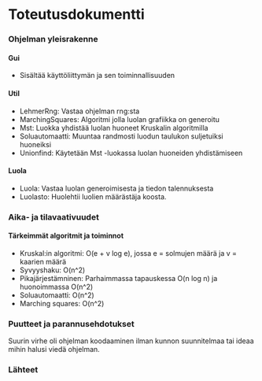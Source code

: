 # Toteutusdokumentti

### Ohjelman yleisrakenne

#### Gui
* Sisältää käyttöliittymän ja sen toiminnallisuuden

#### Util
* LehmerRng: Vastaa ohjelman rng:sta  
* MarchingSquares: Algoritmi jolla luolan grafiikka on generoitu
* Mst: Luokka yhdistää luolan huoneet Kruskalin algoritmilla
* Soluautomaatti: Muuntaa randmosti luodun taulukon suljetuiksi huoneiksi
* Unionfind: Käytetään Mst -luokassa luolan huoneiden yhdistämiseen 
  
#### Luola
* Luola: Vastaa luolan generoimisesta ja tiedon talennuksesta  
* Luolasto: Huolehtii luolien määrästäja koosta.

### Aika- ja tilavaativuudet

#### Tärkeimmät algoritmit ja toiminnot
* Kruskal:in algoritmi: O(e + v log e), jossa e = solmujen määrä ja v = kaarien määrä
* Syvyyshaku: O(n^2)
* Pikajärjestämninen: Parhaimmassa tapauskessa O(n log n) ja huonoimmassa O(n^2)
* Soluautomaatti: O(n^2)
* Marching squares: O(n^2)

### Puutteet ja parannusehdotukset

Suurin virhe oli ohjelman koodaaminen ilman kunnon suunnitelmaa tai ideaa mihin halusi viedä ohjelman.  

### Lähteet
